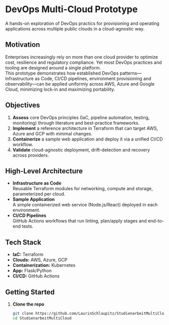 # DevOps Multi-Cloud Prototype

A hands-on exploration of DevOps practics for provisioning and operating applications across multiple public clouds in a cloud-agnostic way.

## Motivation

Enterprises increasingly rely on more than one cloud provider to optimize cost, resilience and regulatory compliance. Yet most DevOps practices and tooling are designed around a single platform.  
This prototype demonstrates how established DevOps patterns—Infrastructure as Code, CI/CD pipelines, environment provisioning and observability—can be applied uniformly across AWS, Azure and Google Cloud, minimizing lock-in and maximizing portability.

## Objectives

1. **Assess** core DevOps principles (IaC, pipeline automation, testing, monitoring) through literature and best-practice frameworks.  
2. **Implement** a reference architecture in Terraform that can target AWS, Azure and GCP with minimal changes.  
3. **Containerize** a sample web application and deploy it via a unified CI/CD workflow.  
4. **Validate** cloud-agnostic deployment, drift-detection and recovery across providers.

## High-Level Architecture

- **Infrastructure as Code**  
  Reusable Terraform modules for networking, compute and storage, parameterized per cloud.  
- **Sample Application**  
  A simple containerized web service (Node.js/React) deployed in each environment.  
- **CI/CD Pipelines**  
  GitHub Actions workflows that run linting, plan/apply stages and end-to-end tests.  

## Tech Stack

- **IaC:** Terraform
- **Clouds:** AWS, Azure, GCP  
- **Containerization:** Kubernetes 
- **App:** Flask/Python
- **CI/CD:** GitHub Actions  

## Getting Started

1. **Clone the repo**  
   ```bash
   git clone https://github.com/LaurinSchlaupitz/StudienarbeitMultiCloud.git
   cd StudienarbeitMultiCloud
